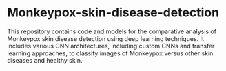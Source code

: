 # Monkeypox-skin-disease-detection
This repository contains code and models for the comparative analysis of Monkeypox skin disease detection using deep learning techniques. It includes various CNN architectures, including custom CNNs and transfer learning approaches, to classify images of Monkeypox versus other skin diseases and healthy skin.
